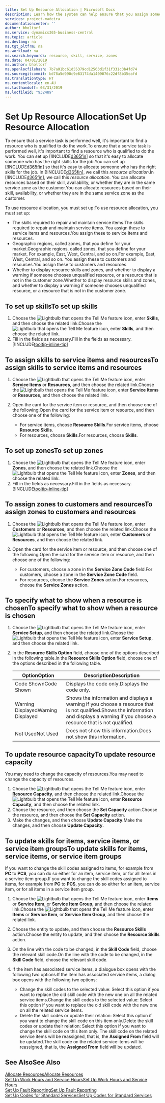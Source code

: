 ```yaml
---
title: Set Up Resource Allocation | Microsoft Docs
description: Learn how the system can help ensure that you assign someone who has the skills required to provide a service.
services: project-madeira
documentationcenter: ''
author: bholtorf
ms.service: dynamics365-business-central
ms.topic: article
ms.devlang: na
ms.tgt_pltfrm: na
ms.workload: na
ms.search.keywords: resource, skill, service, zones
ms.date: 04/01/2019
ms.author: bholtorf
ms.openlocfilehash: 7b7a01bc61d55379cd12563d1f31f331c3b4fd74
ms.sourcegitcommit: bd78a5d990c9e83174da1409076c22df8b35eafd
ms.translationtype: HT
ms.contentlocale: en-AU
ms.lasthandoff: 03/31/2019
ms.locfileid: "932489"
---
```

# <a name="set-up-resource-allocation"></a><span data-ttu-id="05d3f-103">Set Up Resource Allocation</span><span class="sxs-lookup"><span data-stu-id="05d3f-103">Set Up Resource Allocation</span></span>
<span data-ttu-id="05d3f-104">To ensure that a service task is performed well, it's important to find a resource who is qualified to do the work.</span><span class="sxs-lookup"><span data-stu-id="05d3f-104">To ensure that a service task is performed well, it's important to find a resource who is qualified to do the work.</span></span> <span data-ttu-id="05d3f-105">You can set up [!INCLUDE[d365fin](includes/d365fin_md.md)] so that it's easy to allocate someone who has the right skills for the job.</span><span class="sxs-lookup"><span data-stu-id="05d3f-105">You can set up [!INCLUDE[d365fin](includes/d365fin_md.md)] so that it's easy to allocate someone who has the right skills for the job.</span></span> <span data-ttu-id="05d3f-106">In [!INCLUDE[d365fin](includes/d365fin_md.md)], we call this _resource allocation_.</span><span class="sxs-lookup"><span data-stu-id="05d3f-106">In [!INCLUDE[d365fin](includes/d365fin_md.md)], we call this _resource allocation_.</span></span> <span data-ttu-id="05d3f-107">You can allocate resources based on their skill, availability, or whether they are in the same service zone as the customer.</span><span class="sxs-lookup"><span data-stu-id="05d3f-107">You can allocate resources based on their skill, availability, or whether they are in the same service zone as the customer.</span></span> 

<span data-ttu-id="05d3f-108">To use resource allocation, you must set up:</span><span class="sxs-lookup"><span data-stu-id="05d3f-108">To use resource allocation, you must set up:</span></span>  
  
* <span data-ttu-id="05d3f-109">The skills required to repair and maintain service items.</span><span class="sxs-lookup"><span data-stu-id="05d3f-109">The skills required to repair and maintain service items.</span></span> <span data-ttu-id="05d3f-110">You assign these to service items and resources.</span><span class="sxs-lookup"><span data-stu-id="05d3f-110">You assign these to service items and resources.</span></span>  
* <span data-ttu-id="05d3f-111">Geographic regions, called zones, that you define for your market.</span><span class="sxs-lookup"><span data-stu-id="05d3f-111">Geographic regions, called zones, that you define for your market.</span></span> <span data-ttu-id="05d3f-112">For example, East, West, Central, and so on.</span><span class="sxs-lookup"><span data-stu-id="05d3f-112">For example, East, West, Central, and so on.</span></span> <span data-ttu-id="05d3f-113">You assign these to customers and resources.</span><span class="sxs-lookup"><span data-stu-id="05d3f-113">You assign these to customers and resources.</span></span>  
* <span data-ttu-id="05d3f-114">Whether to display resource skills and zones, and whether to display a warning if someone chooses unqualified resource, or a resource that is not in the customer zone.</span><span class="sxs-lookup"><span data-stu-id="05d3f-114">Whether to display resource skills and zones, and whether to display a warning if someone chooses unqualified resource, or a resource that is not in the customer zone.</span></span>  

## <a name="to-set-up-skills"></a><span data-ttu-id="05d3f-115">To set up skills</span><span class="sxs-lookup"><span data-stu-id="05d3f-115">To set up skills</span></span>
1. <span data-ttu-id="05d3f-116">Choose the ![Lightbulb that opens the Tell Me feature](media/ui-search/search_small.png "Tell me what you want to do") icon, enter **Skills**, and then choose the related link.</span><span class="sxs-lookup"><span data-stu-id="05d3f-116">Choose the ![Lightbulb that opens the Tell Me feature](media/ui-search/search_small.png "Tell me what you want to do") icon, enter **Skills**, and then choose the related link.</span></span>  
2. <span data-ttu-id="05d3f-117">Fill in the fields as necessary.</span><span class="sxs-lookup"><span data-stu-id="05d3f-117">Fill in the fields as necessary.</span></span> [!INCLUDE[tooltip-inline-tip](includes/tooltip-inline-tip_md.md)]  

## <a name="to-assign-skills-to-service-items-and-resources"></a><span data-ttu-id="05d3f-118">To assign skills to service items and resources</span><span class="sxs-lookup"><span data-stu-id="05d3f-118">To assign skills to service items and resources</span></span>
1. <span data-ttu-id="05d3f-119">Choose the ![Lightbulb that opens the Tell Me feature](media/ui-search/search_small.png "Tell me what you want to do") icon, enter **Service Items** or **Resources**, and then choose the related link.</span><span class="sxs-lookup"><span data-stu-id="05d3f-119">Choose the ![Lightbulb that opens the Tell Me feature](media/ui-search/search_small.png "Tell me what you want to do") icon, enter **Service Items** or **Resources**, and then choose the related link.</span></span>  
2. <span data-ttu-id="05d3f-120">Open the card for the service item or resource, and then choose one of the following:</span><span class="sxs-lookup"><span data-stu-id="05d3f-120">Open the card for the service item or resource, and then choose one of the following:</span></span>  
  
    * <span data-ttu-id="05d3f-121">For service items, choose **Resource Skills**.</span><span class="sxs-lookup"><span data-stu-id="05d3f-121">For service items, choose **Resource Skills**.</span></span>  
    * <span data-ttu-id="05d3f-122">For resources, choose **Skills**.</span><span class="sxs-lookup"><span data-stu-id="05d3f-122">For resources, choose **Skills**.</span></span>  

## <a name="to-set-up-zones"></a><span data-ttu-id="05d3f-123">To set up zones</span><span class="sxs-lookup"><span data-stu-id="05d3f-123">To set up zones</span></span>
1. <span data-ttu-id="05d3f-124">Choose the ![Lightbulb that opens the Tell Me feature](media/ui-search/search_small.png "Tell me what you want to do") icon, enter **Zones**, and then choose the related link.</span><span class="sxs-lookup"><span data-stu-id="05d3f-124">Choose the ![Lightbulb that opens the Tell Me feature](media/ui-search/search_small.png "Tell me what you want to do") icon, enter **Zones**, and then choose the related link.</span></span>  
2. <span data-ttu-id="05d3f-125">Fill in the fields as necessary.</span><span class="sxs-lookup"><span data-stu-id="05d3f-125">Fill in the fields as necessary.</span></span> [!INCLUDE[tooltip-inline-tip](includes/tooltip-inline-tip_md.md)]  

## <a name="to-assign-zones-to-customers-and-resources"></a><span data-ttu-id="05d3f-126">To assign zones to customers and resources</span><span class="sxs-lookup"><span data-stu-id="05d3f-126">To assign zones to customers and resources</span></span> 
1. <span data-ttu-id="05d3f-127">Choose the ![Lightbulb that opens the Tell Me feature](media/ui-search/search_small.png "Tell me what you want to do") icon, enter **Customers** or **Resources**, and then choose the related link.</span><span class="sxs-lookup"><span data-stu-id="05d3f-127">Choose the ![Lightbulb that opens the Tell Me feature](media/ui-search/search_small.png "Tell me what you want to do") icon, enter **Customers** or **Resources**, and then choose the related link.</span></span>  
2. <span data-ttu-id="05d3f-128">Open the card for the service item or resource, and then choose one of the following:</span><span class="sxs-lookup"><span data-stu-id="05d3f-128">Open the card for the service item or resource, and then choose one of the following:</span></span>  
  
    * <span data-ttu-id="05d3f-129">For customers, choose a zone in the **Service Zone Code** field.</span><span class="sxs-lookup"><span data-stu-id="05d3f-129">For customers, choose a zone in the **Service Zone Code** field.</span></span>  
    * <span data-ttu-id="05d3f-130">For resources, choose the **Service Zones** action.</span><span class="sxs-lookup"><span data-stu-id="05d3f-130">For resources, choose the **Service Zones** action.</span></span>  

## <a name="to-specify-what-to-show-when-a-resource-is-chosen"></a><span data-ttu-id="05d3f-131">To specify what to show when a resource is chosen</span><span class="sxs-lookup"><span data-stu-id="05d3f-131">To specify what to show when a resource is chosen</span></span>
1. <span data-ttu-id="05d3f-132">Choose the ![Lightbulb that opens the Tell Me feature](media/ui-search/search_small.png "Tell me what you want to do") icon, enter **Service Setup**, and then choose the related link.</span><span class="sxs-lookup"><span data-stu-id="05d3f-132">Choose the ![Lightbulb that opens the Tell Me feature](media/ui-search/search_small.png "Tell me what you want to do") icon, enter **Service Setup**, and then choose the related link.</span></span> 
2. <span data-ttu-id="05d3f-133">In the **Resource Skills Option** field, choose one of the options described in the following table.</span><span class="sxs-lookup"><span data-stu-id="05d3f-133">In the **Resource Skills Option** field, choose one of the options described in the following table.</span></span>  
  
    |<span data-ttu-id="05d3f-134">**Option**</span><span class="sxs-lookup"><span data-stu-id="05d3f-134">**Option**</span></span>|<span data-ttu-id="05d3f-135">**Description**</span><span class="sxs-lookup"><span data-stu-id="05d3f-135">**Description**</span></span>|  
    |------------|-------------|  
    |<span data-ttu-id="05d3f-136">Code Shown</span><span class="sxs-lookup"><span data-stu-id="05d3f-136">Code Shown</span></span> | <span data-ttu-id="05d3f-137">Displays the code only.</span><span class="sxs-lookup"><span data-stu-id="05d3f-137">Displays the code only.</span></span>|  
    |<span data-ttu-id="05d3f-138">Warning Displayed</span><span class="sxs-lookup"><span data-stu-id="05d3f-138">Warning Displayed</span></span> | <span data-ttu-id="05d3f-139">Shows the information and displays a warning if you choose a resource that is not qualified.</span><span class="sxs-lookup"><span data-stu-id="05d3f-139">Shows the information and displays a warning if you choose a resource that is not qualified.</span></span>|  
    |<span data-ttu-id="05d3f-140">Not Used</span><span class="sxs-lookup"><span data-stu-id="05d3f-140">Not Used</span></span> | <span data-ttu-id="05d3f-141">Does not show this information.</span><span class="sxs-lookup"><span data-stu-id="05d3f-141">Does not show this information.</span></span>|  

## <a name="to-update-resource-capacity"></a><span data-ttu-id="05d3f-142">To update resource capacity</span><span class="sxs-lookup"><span data-stu-id="05d3f-142">To update resource capacity</span></span>  
<span data-ttu-id="05d3f-143">You may need to change the capacity of resources.</span><span class="sxs-lookup"><span data-stu-id="05d3f-143">You may need to change the capacity of resources.</span></span>  
  
1. <span data-ttu-id="05d3f-144">Choose the ![Lightbulb that opens the Tell Me feature](media/ui-search/search_small.png "Tell me what you want to do") icon, enter **Resource Capacity**, and then choose the related link.</span><span class="sxs-lookup"><span data-stu-id="05d3f-144">Choose the ![Lightbulb that opens the Tell Me feature](media/ui-search/search_small.png "Tell me what you want to do") icon, enter **Resource Capacity**, and then choose the related link.</span></span>  
2. <span data-ttu-id="05d3f-145">Choose the resource, and then choose the **Set Capacity** action.</span><span class="sxs-lookup"><span data-stu-id="05d3f-145">Choose the resource, and then choose the **Set Capacity** action.</span></span>  
3. <span data-ttu-id="05d3f-146">Make the changes, and then choose **Update Capacity**.</span><span class="sxs-lookup"><span data-stu-id="05d3f-146">Make the changes, and then choose **Update Capacity**.</span></span>  

## <a name="to-update-skills-for-items-service-items-or-service-item-groups"></a><span data-ttu-id="05d3f-147">To update skills for items, service items, or service item groups</span><span class="sxs-lookup"><span data-stu-id="05d3f-147">To update skills for items, service items, or service item groups</span></span>
<span data-ttu-id="05d3f-148">If you want to change the skill codes assigned to items, for example from **PC** to **PCS**, you can do so either for an item, service item, or for all items in a service item group.</span><span class="sxs-lookup"><span data-stu-id="05d3f-148">If you want to change the skill codes assigned to items, for example from **PC** to **PCS**, you can do so either for an item, service item, or for all items in a service item group.</span></span>  
  
1. <span data-ttu-id="05d3f-149">Choose the ![Lightbulb that opens the Tell Me feature](media/ui-search/search_small.png "Tell me what you want to do") icon, enter **Items** or **Service Item**, or **Service Item Group**, and then choose the related link.</span><span class="sxs-lookup"><span data-stu-id="05d3f-149">Choose the ![Lightbulb that opens the Tell Me feature](media/ui-search/search_small.png "Tell me what you want to do") icon, enter **Items** or **Service Item**, or **Service Item Group**, and then choose the related link.</span></span>  
2. <span data-ttu-id="05d3f-150">Choose the entity to update, and then choose the **Resource Skills** action.</span><span class="sxs-lookup"><span data-stu-id="05d3f-150">Choose the entity to update, and then choose the **Resource Skills** action.</span></span>  
3. <span data-ttu-id="05d3f-151">On the line with the code to be changed, in the **Skill Code** field, choose the relevant skill code.</span><span class="sxs-lookup"><span data-stu-id="05d3f-151">On the line with the code to be changed, in the **Skill Code** field, choose the relevant skill code.</span></span>  
4.  <span data-ttu-id="05d3f-152">If the item has associated service items, a dialogue box opens with the following two options:</span><span class="sxs-lookup"><span data-stu-id="05d3f-152">If the item has associated service items, a dialog box opens with the following two options:</span></span>  
  
    * <span data-ttu-id="05d3f-153">Change the skill codes to the selected value: Select this option if you want to replace the old skill code with the new one on all the related service items.</span><span class="sxs-lookup"><span data-stu-id="05d3f-153">Change the skill codes to the selected value: Select this option if you want to replace the old skill code with the new one on all the related service items.</span></span>  
    * <span data-ttu-id="05d3f-154">Delete the skill codes or update their relation: Select this option if you want to change the skill code on this item only.</span><span class="sxs-lookup"><span data-stu-id="05d3f-154">Delete the skill codes or update their relation: Select this option if you want to change the skill code on this item only.</span></span> <span data-ttu-id="05d3f-155">The skill code on the related service items will be reassigned, that is, the **Assigned From** field will be updated.</span><span class="sxs-lookup"><span data-stu-id="05d3f-155">The skill code on the related service items will be reassigned, that is, the **Assigned From** field will be updated.</span></span>  
  
## <a name="see-also"></a><span data-ttu-id="05d3f-156">See Also</span><span class="sxs-lookup"><span data-stu-id="05d3f-156">See Also</span></span>
[<span data-ttu-id="05d3f-157">Allocate Resources</span><span class="sxs-lookup"><span data-stu-id="05d3f-157">Allocate Resources</span></span>](service-how-to-allocate-resources.md)  
[<span data-ttu-id="05d3f-158">Set Up Work Hours and Service Hours</span><span class="sxs-lookup"><span data-stu-id="05d3f-158">Set Up Work Hours and Service Hours</span></span>](service-how-setup-work-service-hours.md)  
[<span data-ttu-id="05d3f-159">Set Up Fault Reporting</span><span class="sxs-lookup"><span data-stu-id="05d3f-159">Set Up Fault Reporting</span></span>](service-how-setup-fault-reporting.md)  
[<span data-ttu-id="05d3f-160">Set Up Codes for Standard Services</span><span class="sxs-lookup"><span data-stu-id="05d3f-160">Set Up Codes for Standard Services</span></span>](service-how-setup-service-coding.md)  
 

